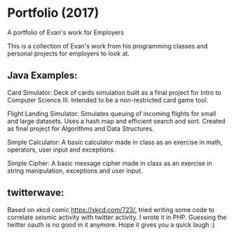 # Portfolio (2017)
A portfolio of Evan's work for Employers

This is a collection of Evan's work from his programming classes and personal projects for employers to look at.

## Java Examples:

Card Simulator: Deck of cards simulation built as a final project for Intro to Computer Science III. Intended to be a non-restricted card game tool.

Flight Landing Simulator: Simulates queuing of incoming flights for small and large datasets. Uses a hash map and efficient search and sort. Created as final project for Algorithms and Data Structures.

Simple Calculator: A basic calculator made in class as an exercise in math, operators, user input and exceptions.

Simple Cipher: A basic message cipher made in class as an exercise in string manipulation, exceptions and user input.

## twitterwave:

Based on xkcd comic https://xkcd.com/723/, tried writing some code to correlate seismic activity with twitter activity. I wrote it in PHP. Guessing the twitter oauth is no good in it anymore. Hope it gives you a quick laugh :)

